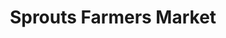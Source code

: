 ---
title: "Sprouts Farmers Market"
url: /reno/sprouts-farmers-market-east-plumb-lane/
shop: supermarket
---